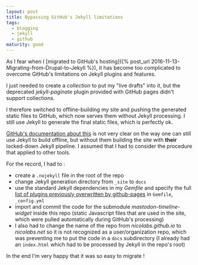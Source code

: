 ```yaml
---
layout: post
title: Bypassing GitHub's Jekyll limitations
tags:
  - blogging
  - jekyll
  - github
maturity: good
---
```


As I fear when I [migrated to GitHub's hosting]({% post_url 2016-11-13-Migrating-from-Drupal-to-Jekyll %}), it has become too complicated to overcome GitHub's limitations on Jekyll plugins and features.

I just needed to create a *collection* to put my "live drafts" into it, but the deprecated *jekyll-paginate* plugin provided with GitHub pages didn't support collections.

I therefore switched to offline-building my site and pushing the generated static files to GitHub, which now serves them without Jekyll processing. I still use Jekyll to generate the final static files, which is perfectly ok.

[GitHub's documentation about this](https://help.github.com/en/github/working-with-github-pages/about-github-pages#static-site-generators) is not very clear on the way one can still use Jekyll to build offline, but without them building the site with **their** locked-down Jekyll pipeline. I assumed that I had to consider the procedure that applied to other tools.

For the record, I had to :

- create a `.nojekyll` file in the root of the repo
- change Jekyll generation directory from `_site` to `docs`
- use the standard Jekyll dependencies in my *Gemfile* and specify the full [list of plugins previously overwritten by github-pages](https://github.com/github/pages-gem/blob/master/lib/github-pages/plugins.rb) in `Gemfile`, `_config.yml`
- import and commit the code for the submodule *mastodon-timeline-widget* inside this repo (static Javascript files that are used in the site, which were pulled automatically during GitHub's processing)
- I also had to change the name of the repo from *nicolabs.github.io* to *nicolabs.net* so it is not recognized as a user/organization repo, which was preventing me to put the code in a `docs` subdirectory (I already had an `index.html` which had to be processed by Jekyll in the repo's root)

In the end I'm very happy that it was so easy to migrate !
